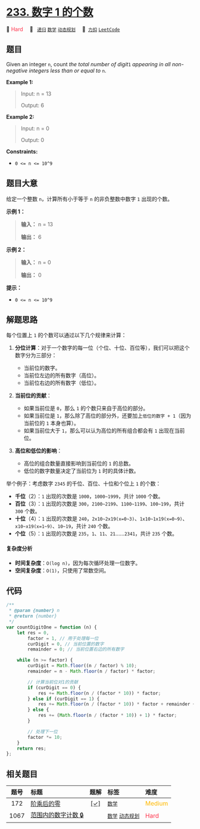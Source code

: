 # [233. 数字 1 的个数](https://2xiao.github.io/leetcode-js/problem/0233.html)

🔴 <font color=#ff334b>Hard</font>&emsp; 🔖&ensp; [`递归`](/tag/recursion.md) [`数学`](/tag/math.md) [`动态规划`](/tag/dynamic-programming.md)&emsp; 🔗&ensp;[`力扣`](https://leetcode.cn/problems/number-of-digit-one) [`LeetCode`](https://leetcode.com/problems/number-of-digit-one)

## 题目

Given an integer `n`, count _the total number of digit_`1` _appearing in all
non-negative integers less than or equal to_ `n`.

**Example 1:**

> Input: n = 13
>
> Output: 6

**Example 2:**

> Input: n = 0
>
> Output: 0

**Constraints:**

- `0 <= n <= 10^9`

## 题目大意

给定一个整数 `n`，计算所有小于等于 `n` 的非负整数中数字 `1` 出现的个数。

**示例 1：**

> **输入：** n = 13
>
> **输出：** 6

**示例 2：**

> **输入：** n = 0
>
> **输出：** 0

**提示：**

- `0 <= n <= 10^9`

## 解题思路

每个位置上 `1` 的个数可以通过以下几个规律来计算：

1. **分位计算**：对于一个数字的每一位（个位、十位、百位等），我们可以把这个数字分为三部分：

   - 当前位的数字。
   - 当前位左边的所有数字（高位）。
   - 当前位右边的所有数字（低位）。

2. **当前位的贡献**：

   - 如果当前位是 `0`，那么 `1` 的个数只来自于高位的部分。
   - 如果当前位是 `1`，那么除了高位的部分外，还要加上`低位的数字 + 1`（因为当前位的 `1` 本身也算）。
   - 如果当前位大于 `1`，那么可以认为高位的所有组合都会有 `1` 出现在当前位。

3. **高位和低位的影响**：
   - 高位的组合数量直接影响到当前位的 `1` 的总数。
   - 低位的数字数量决定了当前位为 `1` 时的具体计数。

举个例子：考虑数字 `2345` 的千位、百位、十位和个位上 `1` 的个数：

- **千位**（2）：`1` 出现的次数是 `1000`，`1000~1999`，共计 `1000` 个数。
- **百位**（3）：`1` 出现的次数是 `300`，`2100~2199`、`1100~1199`、`100~199`，共计 `300` 个数。
- **十位**（4）：`1` 出现的次数是 `240`，`2x10~2x19(x=0~3)`、`1x10~1x19(x=0~9)`、`x10~x19(x=1~9)`、`10~19`，共计 `240` 个数。
- **个位**（5）：`1` 出现的次数是 `235`，`1`、`11`、`21`……`2341`，共计 `235` 个数。

#### 复杂度分析

- **时间复杂度**：`O(log n)`，因为每次循环处理一位数字。
- **空间复杂度**：`O(1)`，只使用了常数空间。

## 代码

```javascript
/**
 * @param {number} n
 * @return {number}
 */
var countDigitOne = function (n) {
	let res = 0,
		factor = 1, // 用于处理每一位
		curDigit = 0, // 当前位置的数字
		remainder = 0; // 当前位置右边的所有数字

	while (n >= factor) {
		curDigit = Math.floor((n / factor) % 10);
		remainder = n - Math.floor(n / factor) * factor;

		// 计算当前位对1的贡献
		if (curDigit == 0) {
			res += Math.floor(n / (factor * 10)) * factor;
		} else if (curDigit == 1) {
			res += Math.floor(n / (factor * 10)) * factor + remainder + 1;
		} else {
			res += (Math.floor(n / (factor * 10)) + 1) * factor;
		}

		// 处理下一位
		factor *= 10;
	}
	return res;
};
```

## 相关题目

<!-- prettier-ignore -->
| 题号 | 标题 | 题解 | 标签 | 难度 |
| :------: | :------ | :------: | :------ | :------ |
| 172 | [阶乘后的零](https://leetcode.com/problems/factorial-trailing-zeroes) | [[✓]](/problem/0172.md) |  [`数学`](/tag/math.md) | <font color=#ffb800>Medium</font> |
| 1067 | [范围内的数字计数 🔒](https://leetcode.com/problems/digit-count-in-range) |  |  [`数学`](/tag/math.md) [`动态规划`](/tag/dynamic-programming.md) | <font color=#ff334b>Hard</font> |